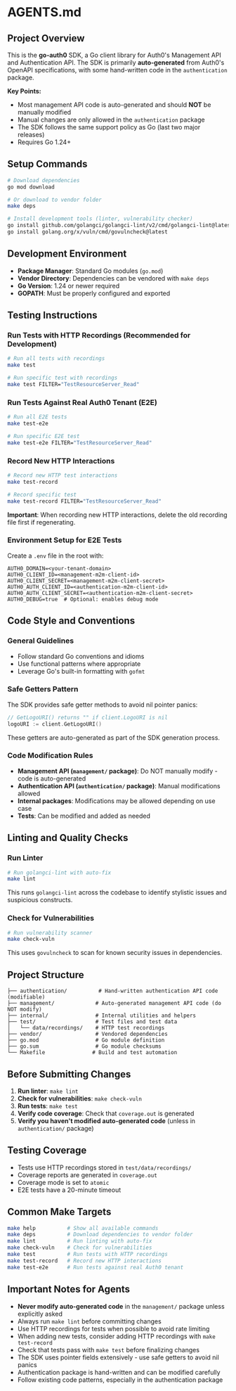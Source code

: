 # AGENTS.md

## Project Overview

This is the **go-auth0** SDK, a Go client library for Auth0's Management API and Authentication API. The SDK is primarily **auto-generated** from Auth0's OpenAPI specifications, with some hand-written code in the `authentication` package.

**Key Points:**
- Most management API code is auto-generated and should **NOT** be manually modified
- Manual changes are only allowed in the `authentication` package
- The SDK follows the same support policy as Go (last two major releases)
- Requires Go 1.24+

## Setup Commands

```sh
# Download dependencies
go mod download

# Or download to vendor folder
make deps

# Install development tools (linter, vulnerability checker)
go install github.com/golangci/golangci-lint/v2/cmd/golangci-lint@latest
go install golang.org/x/vuln/cmd/govulncheck@latest
```

## Development Environment

- **Package Manager**: Standard Go modules (`go.mod`)
- **Vendor Directory**: Dependencies can be vendored with `make deps`
- **Go Version**: 1.24 or newer required
- **GOPATH**: Must be properly configured and exported

## Testing Instructions

### Run Tests with HTTP Recordings (Recommended for Development)

```sh
# Run all tests with recordings
make test

# Run specific test with recordings
make test FILTER="TestResourceServer_Read"
```

### Run Tests Against Real Auth0 Tenant (E2E)

```sh
# Run all E2E tests
make test-e2e

# Run specific E2E test
make test-e2e FILTER="TestResourceServer_Read"
```

### Record New HTTP Interactions

```sh
# Record new HTTP test interactions
make test-record

# Record specific test
make test-record FILTER="TestResourceServer_Read"
```

**Important**: When recording new HTTP interactions, delete the old recording file first if regenerating.

### Environment Setup for E2E Tests

Create a `.env` file in the root with:

```
AUTH0_DOMAIN=<your-tenant-domain>
AUTH0_CLIENT_ID=<management-m2m-client-id>
AUTH0_CLIENT_SECRET=<management-m2m-client-secret>
AUTH0_AUTH_CLIENT_ID=<authentication-m2m-client-id>
AUTH0_AUTH_CLIENT_SECRET=<authentication-m2m-client-secret>
AUTH0_DEBUG=true  # Optional: enables debug mode
```

## Code Style and Conventions

### General Guidelines

- Follow standard Go conventions and idioms
- Use functional patterns where appropriate
- Leverage Go's built-in formatting with `gofmt`

### Safe Getters Pattern

The SDK provides safe getter methods to avoid nil pointer panics:

```go
// GetLogoURI() returns "" if client.LogoURI is nil
logoURI := client.GetLogoURI()
```

These getters are auto-generated as part of the SDK generation process.

### Code Modification Rules

- **Management API (`management/` package)**: Do NOT manually modify - code is auto-generated
- **Authentication API (`authentication/` package)**: Manual modifications allowed
- **Internal packages**: Modifications may be allowed depending on use case
- **Tests**: Can be modified and added as needed

## Linting and Quality Checks

### Run Linter

```sh
# Run golangci-lint with auto-fix
make lint
```

This runs `golangci-lint` across the codebase to identify stylistic issues and suspicious constructs.

### Check for Vulnerabilities

```sh
# Run vulnerability scanner
make check-vuln
```

This uses `govulncheck` to scan for known security issues in dependencies.

## Project Structure

```
├── authentication/          # Hand-written authentication API code (modifiable)
├── management/             # Auto-generated management API code (do NOT modify)
├── internal/               # Internal utilities and helpers
├── test/                   # Test files and test data
│   └── data/recordings/    # HTTP test recordings
├── vendor/                 # Vendored dependencies
├── go.mod                  # Go module definition
├── go.sum                  # Go module checksums
└── Makefile               # Build and test automation
```

## Before Submitting Changes

1. **Run linter**: `make lint`
2. **Check for vulnerabilities**: `make check-vuln`
3. **Run tests**: `make test`
4. **Verify code coverage**: Check that `coverage.out` is generated
5. **Verify you haven't modified auto-generated code** (unless in `authentication/` package)

## Testing Coverage

- Tests use HTTP recordings stored in `test/data/recordings/`
- Coverage reports are generated in `coverage.out`
- Coverage mode is set to `atomic`
- E2E tests have a 20-minute timeout

## Common Make Targets

```sh
make help          # Show all available commands
make deps          # Download dependencies to vendor folder
make lint          # Run linting with auto-fix
make check-vuln    # Check for vulnerabilities
make test          # Run tests with HTTP recordings
make test-record   # Record new HTTP interactions
make test-e2e      # Run tests against real Auth0 tenant
```

## Important Notes for Agents

- **Never modify auto-generated code** in the `management/` package unless explicitly asked
- Always run `make lint` before committing changes
- Use HTTP recordings for tests when possible to avoid rate limiting
- When adding new tests, consider adding HTTP recordings with `make test-record`
- Check that tests pass with `make test` before finalizing changes
- The SDK uses pointer fields extensively - use safe getters to avoid nil panics
- Authentication package is hand-written and can be modified carefully
- Follow existing code patterns, especially in the authentication package
